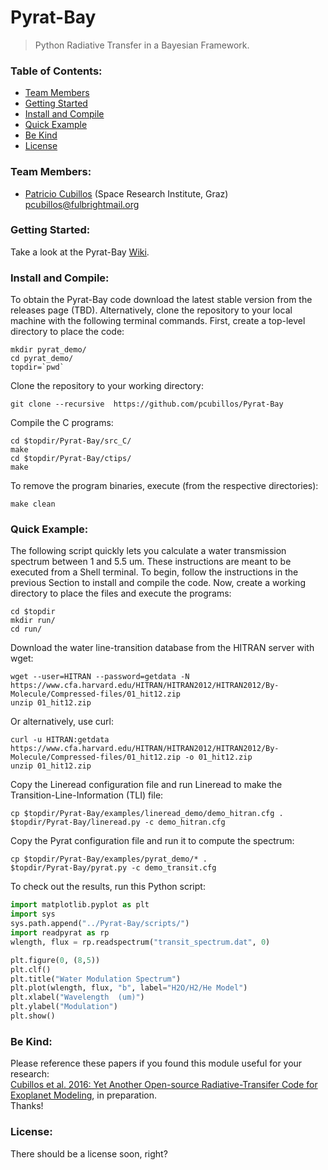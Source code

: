 Pyrat-Bay
=========

> Python Radiative Transfer in a Bayesian Framework.

### Table of Contents:
* [Team Members](#team-members)
* [Getting Started](#getting-started)
* [Install and Compile](#install-and-compile)
* [Quick Example](#quick-example)
* [Be Kind](#be-kind)
* [License](#license)

### Team Members:
* [Patricio Cubillos](https://github.com/pcubillos/) (Space Research Institute, Graz) <pcubillos@fulbrightmail.org>

### Getting Started:
Take a look at the Pyrat-Bay [Wiki](https://github.com/pcubillos/Pyrat-Bay/wiki).

### Install and Compile:
To obtain the Pyrat-Bay code download the latest stable version from the releases page (TBD). Alternatively, clone the repository to your local machine with the following terminal commands.  First, create a top-level directory to place the code:  
```shell
mkdir pyrat_demo/  
cd pyrat_demo/  
topdir=`pwd`
```

Clone the repository to your working directory:  
```shell
git clone --recursive  https://github.com/pcubillos/Pyrat-Bay
```

Compile the C programs:  
```shell
cd $topdir/Pyrat-Bay/src_C/
make
cd $topdir/Pyrat-Bay/ctips/
make
```

To remove the program binaries, execute (from the respective directories):  
```shell
make clean
```

### Quick Example:
The following script quickly lets you calculate a water transmission spectrum between 1 and 5.5 um.  These instructions are meant to be executed from a Shell terminal.  To begin, follow the instructions in the previous Section to install and compile the code.  Now, create a working directory to place the files and execute the programs:
```shell
cd $topdir
mkdir run/  
cd run/  
```

Download the water line-transition database from the HITRAN server with wget:
```shell
wget --user=HITRAN --password=getdata -N https://www.cfa.harvard.edu/HITRAN/HITRAN2012/HITRAN2012/By-Molecule/Compressed-files/01_hit12.zip
unzip 01_hit12.zip
```
Or alternatively, use curl:
```shell
curl -u HITRAN:getdata https://www.cfa.harvard.edu/HITRAN/HITRAN2012/HITRAN2012/By-Molecule/Compressed-files/01_hit12.zip -o 01_hit12.zip
unzip 01_hit12.zip
```

Copy the Lineread configuration file and run Lineread to make the Transition-Line-Information (TLI) file:
```shell
cp $topdir/Pyrat-Bay/examples/lineread_demo/demo_hitran.cfg .
$topdir/Pyrat-Bay/lineread.py -c demo_hitran.cfg
```

Copy the Pyrat configuration file and run it to compute the spectrum:
```shell
cp $topdir/Pyrat-Bay/examples/pyrat_demo/* .
$topdir/Pyrat-Bay/pyrat.py -c demo_transit.cfg
```

To check out the results, run this Python script:
```python
import matplotlib.pyplot as plt
import sys
sys.path.append("../Pyrat-Bay/scripts/")
import readpyrat as rp
wlength, flux = rp.readspectrum("transit_spectrum.dat", 0)

plt.figure(0, (8,5))
plt.clf()
plt.title("Water Modulation Spectrum")
plt.plot(wlength, flux, "b", label="H2O/H2/He Model")
plt.xlabel("Wavelength  (um)")
plt.ylabel("Modulation")
plt.show()
```

### Be Kind:
Please reference these papers if you found this module useful for your research:  
  [Cubillos et al. 2016: Yet Another Open-source Radiative-Transifer Code for Exoplanet Modeling](), in preparation.   
Thanks!


### License:

There should be a license soon, right?
